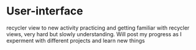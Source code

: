 # User-interface
recycler view to new activity
practicing and getting familiar with recycler views, very hard but slowly understanding.   Will post my progress as I experment with different projects
and learn new things
